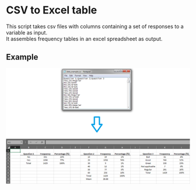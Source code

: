 # CSV to Excel table
This script takes csv files with columns containing a set of responses to a variable as input.\
It assembles frequency tables in an excel spreadsheet as output. 

## Example
<img src="./Images/fig1.png" width="950">